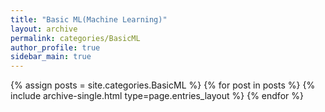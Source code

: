 ```yaml
---
title: "Basic ML(Machine Learning)"
layout: archive
permalink: categories/BasicML
author_profile: true
sidebar_main: true
---
```



{% assign posts = site.categories.BasicML %}
{% for post in posts %} {% include archive-single.html type=page.entries_layout %} {% endfor %}
